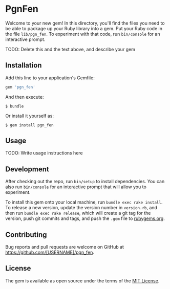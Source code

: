 # PgnFen

Welcome to your new gem! In this directory, you'll find the files you need to be able to package up your Ruby library into a gem. Put your Ruby code in the file `lib/pgn_fen`. To experiment with that code, run `bin/console` for an interactive prompt.

TODO: Delete this and the text above, and describe your gem

## Installation

Add this line to your application's Gemfile:

```ruby
gem 'pgn_fen'
```

And then execute:

    $ bundle

Or install it yourself as:

    $ gem install pgn_fen

## Usage

TODO: Write usage instructions here

## Development

After checking out the repo, run `bin/setup` to install dependencies. You can also run `bin/console` for an interactive prompt that will allow you to experiment.

To install this gem onto your local machine, run `bundle exec rake install`. To release a new version, update the version number in `version.rb`, and then run `bundle exec rake release`, which will create a git tag for the version, push git commits and tags, and push the `.gem` file to [rubygems.org](https://rubygems.org).

## Contributing

Bug reports and pull requests are welcome on GitHub at https://github.com/[USERNAME]/pgn_fen.

## License

The gem is available as open source under the terms of the [MIT License](https://opensource.org/licenses/MIT).
